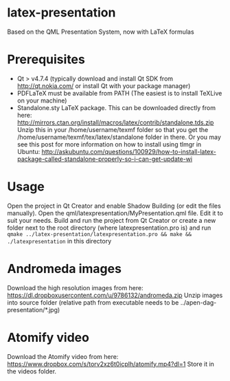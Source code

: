 latex-presentation
==================

Based on the QML Presentation System, now with LaTeX formulas

# Prerequisites

* Qt > v4.7.4 (typically download and install Qt SDK from http://qt.nokia.com/ or install Qt with your package manager)
* PDFLaTeX must be available from PATH (The easiest is to install TeXLive on your machine)
* Standalone.sty LaTeX package. This can be downloaded directly from here: http://mirrors.ctan.org/install/macros/latex/contrib/standalone.tds.zip
Unzip this in your /home/username/texmf folder so that you get the /home/username/texmf/tex/latex/standalone folder in there.
Or you may see this post for more information on how to install using tlmgr in Ubuntu:
http://askubuntu.com/questions/100929/how-to-install-latex-package-called-standalone-properly-so-i-can-get-update-wi

# Usage

Open the project in Qt Creator and enable Shadow Building (or edit the files manually).
Open the qml/latexpresentation/MyPresentation.qml file.
Edit it to suit your needs.
Build and run the project from Qt Creator or create a new folder next to the root directory (where latexpresentation.pro is) and run 
`qmake ../latex-presentation/latexpresentation.pro && make && ./latexpresentation`
in this directory


# Andromeda images
Download the high resolution images from here: https://dl.dropboxusercontent.com/u/9786132/andromeda.zip Unzip images into source folder (relative path from executable needs to be ../apen-dag-presentation/*.jpg)

# Atomify video
Download the Atomify video from here: https://www.dropbox.com/s/torv2xz6t0icplh/atomify.mp4?dl=1
Store it in the videos folder.
